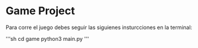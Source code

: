 # Game Project

Para corre el juego debes seguir las siguienes insturcciones en la terminal:

'''sh
cd game
python3 main.py
'''


